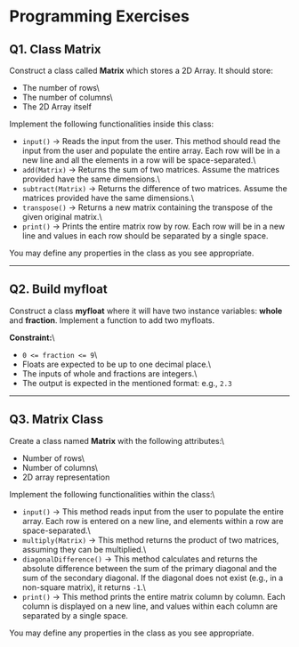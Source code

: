# Programming Exercises

## Q1. Class Matrix


Construct a class called **Matrix** which stores a 2D Array. It should
store:

-   The number of rows\
-   The number of columns\
-   The 2D Array itself

Implement the following functionalities inside this class:

-   `input()` -\> Reads the input from the user. This method should read
    the input from the user and populate the entire array. Each row will
    be in a new line and all the elements in a row will be
    space-separated.\
-   `add(Matrix)` -\> Returns the sum of two matrices. Assume the
    matrices provided have the same dimensions.\
-   `subtract(Matrix)` -\> Returns the difference of two matrices.
    Assume the matrices provided have the same dimensions.\
-   `transpose()` -\> Returns a new matrix containing the transpose of
    the given original matrix.\
-   `print()` -\> Prints the entire matrix row by row. Each row will be
    in a new line and values in each row should be separated by a single
    space.

You may define any properties in the class as you see appropriate.

------------------------------------------------------------------------

## Q2. Build myfloat


Construct a class **myfloat** where it will have two instance variables:
**whole** and **fraction**. Implement a function to add two myfloats.

**Constraint:**\
- `0 <= fraction <= 9`\
- Floats are expected to be up to one decimal place.\
- The inputs of whole and fractions are integers.\
- The output is expected in the mentioned format: e.g., `2.3`

------------------------------------------------------------------------

## Q3. Matrix Class


Create a class named **Matrix** with the following attributes:\
- Number of rows\
- Number of columns\
- 2D array representation

Implement the following functionalities within the class:\
- `input()` -\> This method reads input from the user to populate the
  entire array. Each row is entered on a new line, and elements within a
  row are space-separated.\
- `multiply(Matrix)` -\> This method returns the product of two
  matrices, assuming they can be multiplied.\
- `diagonalDifference()` -\> This method calculates and returns the
  absolute difference between the sum of the primary diagonal and the sum
  of the secondary diagonal. If the diagonal does not exist (e.g., in a
  non-square matrix), it returns `-1`.\
- `print()` -\> This method prints the entire matrix column by column.
  Each column is displayed on a new line, and values within each column
  are separated by a single space.

You may define any properties in the class as you see appropriate.
